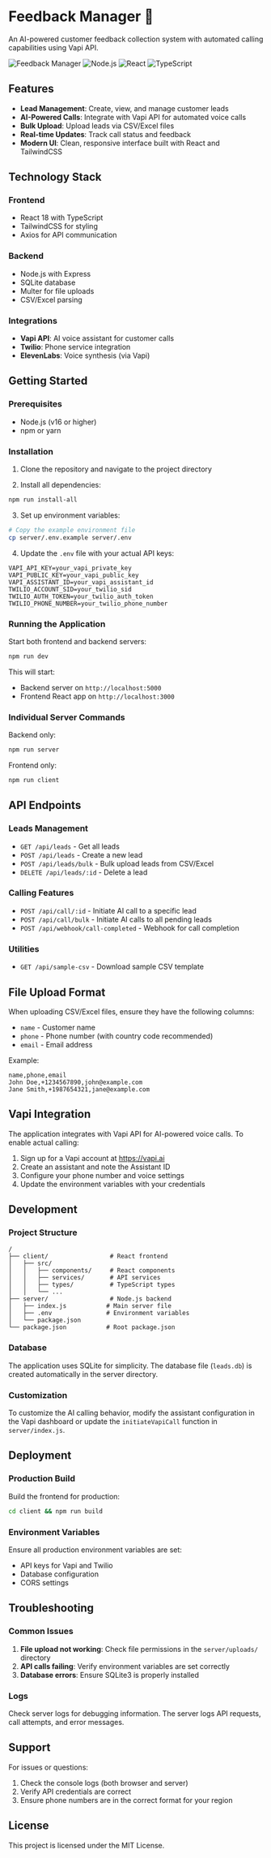 # Feedback Manager 🎯

An AI-powered customer feedback collection system with automated calling capabilities using Vapi API.

![Feedback Manager](https://img.shields.io/badge/Status-Production_Ready-brightgreen)
![Node.js](https://img.shields.io/badge/Node.js-v18+-blue)
![React](https://img.shields.io/badge/React-18-blue)
![TypeScript](https://img.shields.io/badge/TypeScript-5-blue)

## Features

- **Lead Management**: Create, view, and manage customer leads
- **AI-Powered Calls**: Integrate with Vapi API for automated voice calls
- **Bulk Upload**: Upload leads via CSV/Excel files
- **Real-time Updates**: Track call status and feedback
- **Modern UI**: Clean, responsive interface built with React and TailwindCSS

## Technology Stack

### Frontend
- React 18 with TypeScript
- TailwindCSS for styling
- Axios for API communication

### Backend
- Node.js with Express
- SQLite database
- Multer for file uploads
- CSV/Excel parsing

### Integrations
- **Vapi API**: AI voice assistant for customer calls
- **Twilio**: Phone service integration
- **ElevenLabs**: Voice synthesis (via Vapi)

## Getting Started

### Prerequisites
- Node.js (v16 or higher)
- npm or yarn

### Installation

1. Clone the repository and navigate to the project directory

2. Install all dependencies:
```bash
npm run install-all
```

3. Set up environment variables:
```bash
# Copy the example environment file
cp server/.env.example server/.env
```

4. Update the `.env` file with your actual API keys:
```
VAPI_API_KEY=your_vapi_private_key
VAPI_PUBLIC_KEY=your_vapi_public_key
VAPI_ASSISTANT_ID=your_vapi_assistant_id
TWILIO_ACCOUNT_SID=your_twilio_sid
TWILIO_AUTH_TOKEN=your_twilio_auth_token
TWILIO_PHONE_NUMBER=your_twilio_phone_number
```

### Running the Application

Start both frontend and backend servers:
```bash
npm run dev
```

This will start:
- Backend server on `http://localhost:5000`
- Frontend React app on `http://localhost:3000`

### Individual Server Commands

Backend only:
```bash
npm run server
```

Frontend only:
```bash
npm run client
```

## API Endpoints

### Leads Management
- `GET /api/leads` - Get all leads
- `POST /api/leads` - Create a new lead
- `POST /api/leads/bulk` - Bulk upload leads from CSV/Excel
- `DELETE /api/leads/:id` - Delete a lead

### Calling Features
- `POST /api/call/:id` - Initiate AI call to a specific lead
- `POST /api/call/bulk` - Initiate AI calls to all pending leads
- `POST /api/webhook/call-completed` - Webhook for call completion

### Utilities
- `GET /api/sample-csv` - Download sample CSV template

## File Upload Format

When uploading CSV/Excel files, ensure they have the following columns:
- `name` - Customer name
- `phone` - Phone number (with country code recommended)
- `email` - Email address

Example:
```csv
name,phone,email
John Doe,+1234567890,john@example.com
Jane Smith,+1987654321,jane@example.com
```

## Vapi Integration

The application integrates with Vapi API for AI-powered voice calls. To enable actual calling:

1. Sign up for a Vapi account at https://vapi.ai
2. Create an assistant and note the Assistant ID
3. Configure your phone number and voice settings
4. Update the environment variables with your credentials

## Development

### Project Structure
```
/
├── client/                 # React frontend
│   ├── src/
│   │   ├── components/     # React components
│   │   ├── services/       # API services
│   │   ├── types/          # TypeScript types
│   │   └── ...
├── server/                 # Node.js backend
│   ├── index.js           # Main server file
│   ├── .env               # Environment variables
│   └── package.json
└── package.json           # Root package.json
```

### Database

The application uses SQLite for simplicity. The database file (`leads.db`) is created automatically in the server directory.

### Customization

To customize the AI calling behavior, modify the assistant configuration in the Vapi dashboard or update the `initiateVapiCall` function in `server/index.js`.

## Deployment

### Production Build

Build the frontend for production:
```bash
cd client && npm run build
```

### Environment Variables

Ensure all production environment variables are set:
- API keys for Vapi and Twilio
- Database configuration
- CORS settings

## Troubleshooting

### Common Issues

1. **File upload not working**: Check file permissions in the `server/uploads/` directory
2. **API calls failing**: Verify environment variables are set correctly
3. **Database errors**: Ensure SQLite3 is properly installed

### Logs

Check server logs for debugging information. The server logs API requests, call attempts, and error messages.

## Support

For issues or questions:
1. Check the console logs (both browser and server)
2. Verify API credentials are correct
3. Ensure phone numbers are in the correct format for your region

## License

This project is licensed under the MIT License.